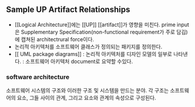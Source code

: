## Sample UP Artifact Relationships
- [[Logical Architecture]]에는 [[UP]] [[artifact]]가 영향을 미친다. prime input은 Supplementary Specification(non-functional requirement가 주로 담김)에 캡쳐된 architectrural force이다.
- 논리적 아키텍처를 소프트웨어 클래스가 정의되는 패키지를 정의한다.
- [[ UML package diagrams]] : 논리적 아키텍처를 디자인 모델의 일부로 나타낸다. 
	: 소프트웨어 아키텍처 document로 요약할 수있다.

### software architecture
소프트웨어 시스템의 구조와 이러한 구조 및 시스템을 만드는 분야.
각 구조는 소프트웨어의 요소, 그들 사이의 관계, 그리고 요소와 관계의 속성으로 구성된다.

